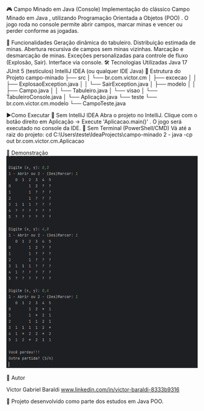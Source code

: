 🎮 Campo Minado em Java (Console)
Implementação do clássico Campo Minado em Java , utilizando Programação Orientada a Objetos (POO) .
O jogo roda no console permite abrir campos, marcar minas e vencer ou perder conforme as jogadas.

🚀 Funcionalidades
Geração dinâmica do tabuleiro.
Distribuição estimada de minas.
Abertura recursiva de campos sem minas vizinhas.
Marcação e desmarcação de minas.
Exceções personalizadas para controle de fluxo (Explosão, Sair).
Interface via console.
🛠 Tecnologias Utilizadas
Java 17
JUnit 5 (testículos)
IntelliJ IDEA (ou qualquer IDE Java)
📂 Estrutura do Projeto
campo-minado ├── src │ └── br.com.victor.cm │ ├── excecao │ │ ├── ExplosaoException.java │ │ └── SairException.java │ ├── modelo │ │ ├── Campo.java │ │ └── Tabuleiro.java │ └── visao │ └── TabuleiroConsole.java │ └── Aplicação.java └── teste └── br.com.victor.cm.modelo └── CampoTeste.java

▶️Como Executar
🔹 Sem IntelliJ IDEA
Abra o projeto no IntelliJ.
Clique com o botão direito em Aplicação → Execute 'Aplicacao.main()' .
O jogo será executado no console da IDE.
🔹 Sem Terminal (PowerShell/CMD)
Vá até a raiz do projeto: cd C:\Users\teste\IdeaProjects\campo-minado 2 - java -cp out br.com.victor.cm.Aplicacao

📸 Demonstração
![Tela do jogo Campo Minado](IMAGES/img.png)


👤 Autor

Victor Gabriel Baraldi www.linkedin.com/in/victor-baraldi-8333b9316

📌 Projeto desenvolvido como parte dos estudos em Java POO.

